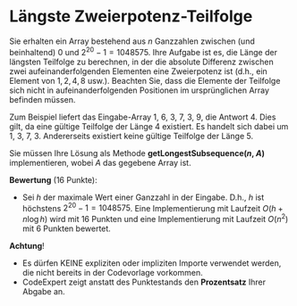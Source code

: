 # Längste Zweierpotenz-Teilfolge

Sie erhalten ein Array bestehend aus $n$ Ganzzahlen zwischen (und beinhaltend) $0$ und $2^{20} - 1 = 1048575$. 
Ihre Aufgabe ist es, die Länge der längsten Teilfolge zu berechnen, in der die absolute Differenz zwischen zwei aufeinanderfolgenden Elementen eine Zweierpotenz ist (d.h., ein Element von $1, 2, 4, 8$ usw.). 
Beachten Sie, dass die Elemente der Teilfolge sich nicht in aufeinanderfolgenden Positionen im ursprünglichen Array befinden müssen.

Zum Beispiel liefert das Eingabe-Array $1$, $6$, $3$, $7$, $3$, $9$, die Antwort $4$. Dies gilt, da eine gültige Teilfolge der Länge $4$ existiert. 
Es handelt sich dabei um $1$, $3$, $7$, $3$. Andererseits existiert keine gültige Teilfolge der Länge $5$.

Sie müssen Ihre Lösung als Methode **getLongestSubsequence($n$, $A$)** implementieren, wobei $A$ das gegebene Array ist.

**Bewertung** (16 Punkte):

- Sei $h$ der maximale Wert einer Ganzzahl in der Eingabe. D.h., $h$ ist höchstens $2^{20}-1 = 1048575$. 
Eine Implementierung mit Laufzeit $O(h + n \log h)$ wird mit 16 Punkten und eine Implementierung mit Laufzeit $O(n^2)$ mit 6 Punkten bewertet.

**Achtung**!

- Es dürfen KEINE expliziten oder impliziten Importe verwendet werden, die nicht bereits in der Codevorlage vorkommen.
- CodeExpert zeigt anstatt des Punktestands den **Prozentsatz** Ihrer Abgabe an.
